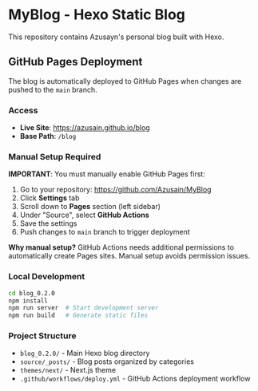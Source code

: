 # MyBlog - Hexo Static Blog

This repository contains Azusayn's personal blog built with Hexo.

## GitHub Pages Deployment

The blog is automatically deployed to GitHub Pages when changes are pushed to the `main` branch.

### Access

- **Live Site**: https://azusain.github.io/blog
- **Base Path**: `/blog`

### Manual Setup Required

**IMPORTANT**: You must manually enable GitHub Pages first:

1. Go to your repository: https://github.com/Azusain/MyBlog
2. Click **Settings** tab
3. Scroll down to **Pages** section (left sidebar)
4. Under "Source", select **GitHub Actions**
5. Save the settings
6. Push changes to `main` branch to trigger deployment

**Why manual setup?** GitHub Actions needs additional permissions to automatically create Pages sites. Manual setup avoids permission issues.

### Local Development

```bash
cd blog_0.2.0
npm install
npm run server  # Start development server
npm run build   # Generate static files
```

### Project Structure

- `blog_0.2.0/` - Main Hexo blog directory
- `source/_posts/` - Blog posts organized by categories
- `themes/next/` - Next.js theme
- `.github/workflows/deploy.yml` - GitHub Actions deployment workflow
